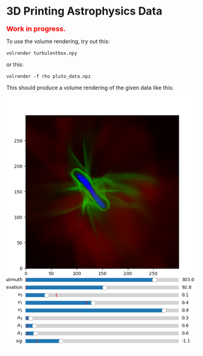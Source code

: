 # 3D Printing Astrophysics Data

<span style="color:red; font-weight:bold; font-size:large">Work in progress.</span>

To use the volume rendering, try out this:

    volrender turbulentbox.npy

or this:

    volrender -f rho pluto_data.npz

This should produce a volume rendering of the given data like this:

![](Figure_1.png)